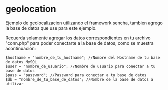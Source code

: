 geolocation
===========

Ejemplo de geolocalizacion utilizando el framework sencha, tambien agrego la base de datos que use para este ejemplo.

Recuerda solamente agregar los datos correspondientes en tu archivo "conn.php" para poder conectarte a la base de datos, como se muestra acontinuación:

	$hostname = "nombre_de_tu_hostname"; //Nombre del Hostname de tu base de datos MySQL
    $user = "nombre_de_usuario"; //Nombre de usuario para conectar a tu base de datos
    $pass = "password"; //Password para conectar a tu base de datos
    $db = "nombre_de_tu_base_de_datos"; //Nombre de la base de datos a utilizar